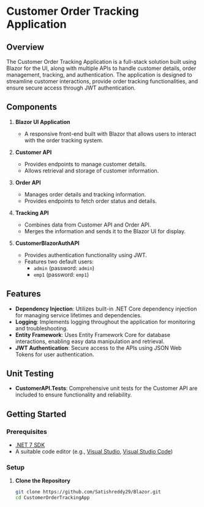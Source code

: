 # Customer Order Tracking Application

## Overview

The Customer Order Tracking Application is a full-stack solution built using Blazor for the UI, along with multiple APIs to handle customer details, order management, tracking, and authentication. The application is designed to streamline customer interactions, provide order tracking functionalities, and ensure secure access through JWT authentication.

## Components

1. **Blazor UI Application**
   - A responsive front-end built with Blazor that allows users to interact with the order tracking system.

2. **Customer API**
   - Provides endpoints to manage customer details.
   - Allows retrieval and storage of customer information.

3. **Order API**
   - Manages order details and tracking information.
   - Provides endpoints to fetch order status and details.

4. **Tracking API**
   - Combines data from Customer API and Order API.
   - Merges the information and sends it to the Blazor UI for display.

5. **CustomerBlazorAuthAPI**
   - Provides authentication functionality using JWT.
   - Features two default users: 
     - `admin` (password: `admin`)
     - `emp1` (password: `emp1`)

## Features

- **Dependency Injection**: Utilizes built-in .NET Core dependency injection for managing service lifetimes and dependencies.
- **Logging**: Implements logging throughout the application for monitoring and troubleshooting.
- **Entity Framework**: Uses Entity Framework Core for database interactions, enabling easy data manipulation and retrieval.
- **JWT Authentication**: Secure access to the APIs using JSON Web Tokens for user authentication.

## Unit Testing

- **CustomerAPI.Tests**: Comprehensive unit tests for the Customer API are included to ensure functionality and reliability.

## Getting Started

### Prerequisites

- [.NET 7 SDK](https://dotnet.microsoft.com/download/dotnet/7.0)
- A suitable code editor (e.g., [Visual Studio](https://visualstudio.microsoft.com/), [Visual Studio Code](https://code.visualstudio.com/))

### Setup

1. **Clone the Repository**

   ```bash
   git clone https://github.com/Satishreddy29/Blazor.git
   cd CustomerOrderTrackingApp
